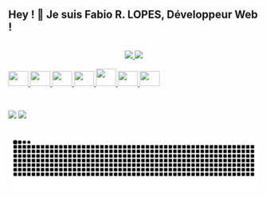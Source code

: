## Hey ! 👋 Je suis Fabio R. LOPES, Développeur Web !
<!-- <h3 align="left">Développeur Web | Javascript / Vue.js / Node.js</h3> -->

<br>

<div align="center" display="inline-block">
  <a href="https://github.com/FabioDevCode">
  <img height="180em" src="https://github-readme-stats.vercel.app/api/top-langs/?username=FabioDevCode&layout=compact&langs_count=5&theme=vue-dark&border_radius=8px"/>
  <img height="180em" src="https://github-readme-stats.vercel.app/api?username=FabioDevCode&theme=vue-dark&border_radius=8px"/> 
</div>

<br>
  
<div border="0" align="left" display="block">
   <img height="30px" width="40px" src="https://cdn.jsdelivr.net/gh/devicons/devicon/icons/html5/html5-original.svg"/>
   <img height="30px" width="40px" src="https://cdn.jsdelivr.net/gh/devicons/devicon/icons/css3/css3-original.svg"/>
   <img height="30px" width="40px" src="https://cdn.jsdelivr.net/gh/devicons/devicon/icons/sass/sass-original.svg"/>
   <img height="30px" width="40px" src="https://cdn.jsdelivr.net/gh/devicons/devicon/icons/javascript/javascript-original.svg"/>
   <img height="35px" width="40px" src="https://cdn.jsdelivr.net/gh/devicons/devicon/icons/vuejs/vuejs-original.svg"/>
   <img height="30px" width="40px" src="https://cdn.jsdelivr.net/gh/devicons/devicon/icons/nodejs/nodejs-original.svg"/>
   <img height="30px" width="40px" src="https://cdn.jsdelivr.net/gh/devicons/devicon/icons/express/express-original.svg"/>
</div>
  
##

<br>
  
<div align="left" display="block">
  <a href="https://www.linkedin.com/in/fabio-ramoslopes/" target="_blank"><img height="30px" src="https://img.shields.io/badge/LinkedIn-0077B5?style=for-the-badge&logo=linkedin&logoColor=white"></a>
  <a href="https://www.instagram.com/fabiodevcode/" target="_blank"><img height="30px"" src="https://img.shields.io/badge/Instagram-E4405F?style=for-the-badge&logo=instagram&logoColor=white"></a>
</div>

<br>
  
![Snake animation](https://github.com/FabioDevCode/FabioDevCode/blob/output/github-contribution-grid-snake.svg)
